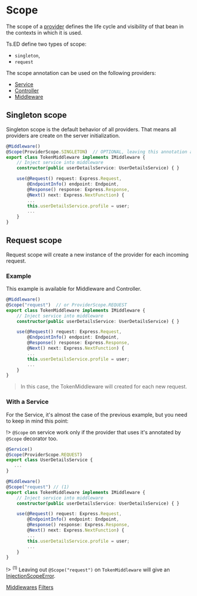 # Scope

The scope of a [provider](docs/api/common/di/provider.md) defines the life cycle and visibility of that bean in the contexts in which it is used.

Ts.ED define two types of scope:

- `singleton`,
- `request`

The scope annotation can be used on the following providers:

- [Service](docs/services/overview.md)
- [Controller](docs/controllers.md)
- [Middleware](docs/middlewares/overview.md)

## Singleton scope

Singleton scope is the default behavior of all providers. That means all providers are create on the server initialization.

```typescript
@Middleware()
@Scope(ProviderScope.SINGLETON)  // OPTIONAL, leaving this annotation a the same behavior
export class TokenMiddleware implements IMiddleware {
    // Inject service into middleware
    constructor(public userDetailsService: UserDetailsService) { }

    use(@Request() request: Express.Request,
        @EndpointInfo() endpoint: Endpoint,
        @Response() response: Express.Response,
        @Next() next: Express.NextFunction) {
        ...
        this.userDetailsService.profile = user;
        ...
    }
}
```

## Request scope

Request scope will create a new instance of the provider for each incoming request.

### Example

This example is available for Middleware and Controller.

```typescript
@Middleware()
@Scope("request")  // or ProviderScope.REQUEST
export class TokenMiddleware implements IMiddleware {
    // Inject service into middleware
    constructor(public userDetailsService: UserDetailsService) { }

    use(@Request() request: Express.Request,
        @EndpointInfo() endpoint: Endpoint,
        @Response() response: Express.Response,
        @Next() next: Express.NextFunction) {
        ...
        this.userDetailsService.profile = user;
        ...
    }
}
```
> In this case, the TokenMiddleware will created for each new request.

### With a Service

For the Service, it's almost the case of the previous example, but you need to keep in mind this point:

!> `@Scope` on service work only if the provider that uses it's annotated by `@Scope` decorator too.

```typescript
@Service()
@Scope(ProviderScope.REQUEST) 
export class UserDetailsService {
   ...
}

@Middleware()
@Scope("request") // (1)
export class TokenMiddleware implements IMiddleware {
    // Inject service into middleware
    constructor(public userDetailsService: UserDetailsService) { }

    use(@Request() request: Express.Request,
        @EndpointInfo() endpoint: Endpoint,
        @Response() response: Express.Response,
        @Next() next: Express.NextFunction) {
        ...
        this.userDetailsService.profile = user;
        ...
    }
}
```
!> <sup>(1)</sup> Leaving out `@Scope("request")` on `TokenMiddleware` will give an [InjectionScopeError](api/common/di/injectionscopeerror.md).

<div class="guide-links">
<a href="#/docs/middlewares/overview">Middlewares</a>
<a href="#/docs/filters">Filters</a>
</div>
